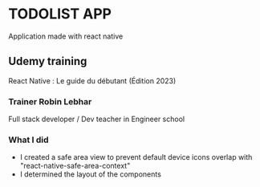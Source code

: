 # TODOLIST APP

Application made with react native

## Udemy training

React Native : Le guide du débutant (Édition 2023)

### Trainer Robin Lebhar

Full stack developer / Dev teacher in Engineer school

### What I did

- I created a safe area view to prevent default device icons overlap with "react-native-safe-area-context"
- I determined the layout of the components